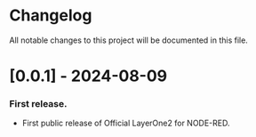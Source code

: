 # Changelog

All notable changes to this project will be documented in this file.

# [0.0.1] - 2024-08-09

### First release.

- First public release of Official LayerOne2 for NODE-RED.